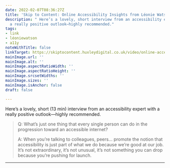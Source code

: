 ```yaml
---
date: 2022-02-07T08:36:27Z
title: 'Skip to Content: Online Accessibility Insights from Léonie Watson'
description: " Here’s a lovely, short interview from an accessibility expert with
  a really positive outlook—highly recommended."
tags:
- link
- léoniewatson
- a11y
noteWithTitle: false
linkTarget: https://skiptocontent.huxleydigital.co.uk/video/online-accessibility-leonie-watson/
mainImage.url: ''
mainImage.alt: ''
mainImage.aspectRatioWidth: ''
mainImage.aspectRatioHeight: ''
mainImage.srcsetWidths: ''
mainImage.sizes: ''
mainImage.isAnchor: false
draft: false

---
```

Here’s a lovely, short (13 min) interview from an accessibility expert with a really positive outlook—highly recommended.

> Q: What’s just one thing that every single person can do in the progression toward an accessible internet?  
>
> A: When you’re talking to colleagues, peers… promote the notion that accessibility is just part of what we do because we’re good at our job. It’s not extraordinary, it’s not unusual, it’s not something you can drop because you’re pushing for launch.
---
